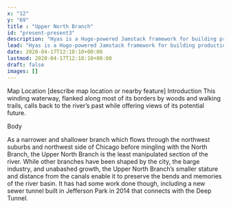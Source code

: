 ```yaml
---
x: "12"
y: "69"
title : "Upper North Branch"
id: "present-present3"
description: "Hyas is a Hugo-powered Jamstack framework for building production-ready websites faster."
lead: "Hyas is a Hugo-powered Jamstack framework for building production-ready websites faster."
date: 2020-04-17T12:18:10+00:00
lastmod: 2020-04-17T12:18:10+00:00
draft: false
images: []
---
```

Map Location
[describe map location or nearby feature]
Introduction
This winding waterway, flanked along most of its borders by woods and walking trails, calls back to the river’s past while offering views of its potential future.

Body

As a narrower and shallower branch which flows through the northwest suburbs and northwest side of Chicago before mingling with the North Branch, the Upper North Branch is the least manipulated section of the river. While other branches have been shaped by the city, the barge industry, and unabashed growth, the Upper North Branch’s smaller stature and distance from the canals enable it to preserve the bends  and memories of the river basin. It has had some work done though, including a new sewer tunnel built in Jefferson Park in 2014 that connects with the Deep Tunnel.
